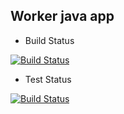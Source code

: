 ## Worker java app

* Build Status

[![Build Status](http://35.223.245.52:8080/buildStatus/icon?job=instavote%2Fwoker-build)](http://35.223.245.52:8080/job/instavote/job/woker-build/)


* Test Status

[![Build Status](http://35.223.245.52:8080/buildStatus/icon?job=instavote%2Fworker-test)](http://35.223.245.52:8080/job/instavote/view/worker/job/worker-test/)
